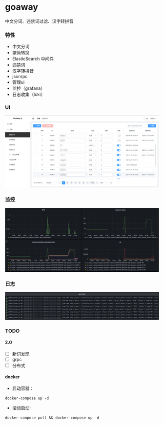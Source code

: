 # goaway

中文分词、违禁词过滤、汉字转拼音

### 特性

- 中文分词
- 繁简转换
- ElasticSearch 中间件
- 违禁词
- 汉字转拼音
- jsonrpc
- 管理ui
- 监控（grafana）
- 日志收集（loki）

### UI

![base ui](.doc/img/base_ui_zh.png)

### 监控

![grafana](.doc/img/grafana.png)

### 日志

![grafana](.doc/img/loki.png)

### TODO

#### 2.0

- [ ] 新词发现
- [ ] grpc
- [ ] 分布式

#### docker

- 启动容器：

```shell
docker-compose up -d
```

- 滚动启动:

```shell
docker-compose pull && docker-compose up -d
```